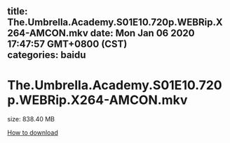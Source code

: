 
title: The.Umbrella.Academy.S01E10.720p.WEBRip.X264-AMCON.mkv
date: Mon Jan 06 2020 17:47:57 GMT+0800 (CST)    
categories: baidu
---

# The.Umbrella.Academy.S01E10.720p.WEBRip.X264-AMCON.mkv
size: 838.40 MB
 
 

[How to download](https://bpcam.bemobtrk.com/go/2ceec3aa-1ca2-46d6-b9ff-aaa5c184517c?jno=5165)